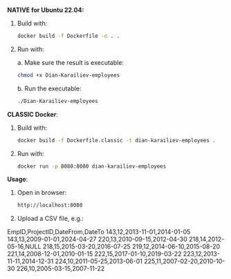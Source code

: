 
**NATIVE for Ubuntu 22.04:** 

1. Build with:

    ```bash
    docker build -f Dockerfile -o . .
    ```
2. Run with:

   a. Make sure the result is executable: 
    ```bash
    chmod +x Dian-Karailiev-employees
    ```
   b. Run the executable:
    ```bash
    ./Dian-Karailiev-employees
    ```

**CLASSIC Docker**:

1. Build with:

    ```bash
    docker build -f Dockerfile.classic -t dian-karailiev-employees .
    ```

2. Run with:

    ```bash
    docker run -p 8080:8080 dian-karailiev-employees
    ```

**Usage**:

1. Open in browser:

    ```bash
    http://localhost:8080
    ```
2. Upload a CSV file, e.g.:

EmpID,ProjectID,DateFrom,DateTo
143,12,2013-11-01,2014-01-05
143,13,2009-01-01,2024-04-27
220,13,2010-09-15,2012-04-30
218,14,2012-05-16,NULL
218,15,2015-03-20,2016-07-25
219,12,2014-06-10,2015-08-20
221,14,2008-12-01,2010-01-15
222,15,2017-01-10,2019-03-22
223,12,2013-11-11,2014-12-31
224,10,2011-05-25,2013-06-01
225,11,2007-02-20,2010-10-30
226,10,2005-03-15,2007-11-22

